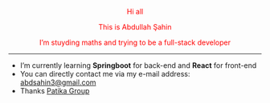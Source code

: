 <!DOCTYPE html>
<html lang="en">
<head>
    <meta charset="UTF-8">
    <meta http-equiv="X-UA-Compatible" content="IE=edge">
    <meta name="viewport" content="width=device-width, initial-scale=1.0">
</head>
<body>
    <div style="color: red; text-align: center;">
  
  Hi all
  
  This is Abdullah Şahin
  
  I’m stuyding maths and trying to be a full-stack developer

</div>
</body>
</html>

---
- I’m currently learning **Springboot** for back-end and **React** for front-end
- You can directly contact me via my e-mail address: abdsahin3@gmail.com
- Thanks [Patika Group](https://app.patika.dev/)

<!---
Abdullah-Sahin/Abdullah-Sahin is a ✨ special ✨ repository because its `README.md` (this file) appears on your GitHub profile.
You can click the Preview link to take a look at your changes.
--->

